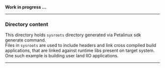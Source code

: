 **Work in progress ...**

---
### Directory content  

This directory holds ```sysroots``` directory generated via Petalinux sdk generate command.  
Files in ```sysroots``` are used to include headers and link cross compiled build applications, that are linked against runtime libs present on target system.  
One such example is building user land IIO applications.  

---
